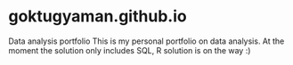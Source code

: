 # goktugyaman.github.io
Data analysis portfolio
This is my personal portfolio on data analysis. At the moment the solution only includes SQL, R solution is on the way :)
